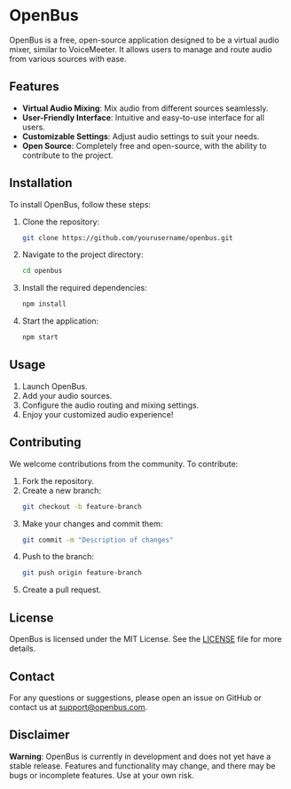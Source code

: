 # OpenBus

OpenBus is a free, open-source application designed to be a virtual audio mixer, similar to VoiceMeeter. It allows users to manage and route audio from various sources with ease.

## Features

- **Virtual Audio Mixing**: Mix audio from different sources seamlessly.
- **User-Friendly Interface**: Intuitive and easy-to-use interface for all users.
- **Customizable Settings**: Adjust audio settings to suit your needs.
- **Open Source**: Completely free and open-source, with the ability to contribute to the project.

## Installation

To install OpenBus, follow these steps:

1. Clone the repository:
    ```bash
    git clone https://github.com/yourusername/openbus.git
    ```
2. Navigate to the project directory:
    ```bash
    cd openbus
    ```
3. Install the required dependencies:
    ```bash
    npm install
    ```
4. Start the application:
    ```bash
    npm start
    ```

## Usage

1. Launch OpenBus.
2. Add your audio sources.
3. Configure the audio routing and mixing settings.
4. Enjoy your customized audio experience!

## Contributing

We welcome contributions from the community. To contribute:

1. Fork the repository.
2. Create a new branch:
    ```bash
    git checkout -b feature-branch
    ```
3. Make your changes and commit them:
    ```bash
    git commit -m "Description of changes"
    ```
4. Push to the branch:
    ```bash
    git push origin feature-branch
    ```
5. Create a pull request.

## License

OpenBus is licensed under the MIT License. See the [LICENSE](LICENSE) file for more details.

## Contact

For any questions or suggestions, please open an issue on GitHub or contact us at support@openbus.com.
## Disclaimer

**Warning**: OpenBus is currently in development and does not yet have a stable release. Features and functionality may change, and there may be bugs or incomplete features. Use at your own risk.